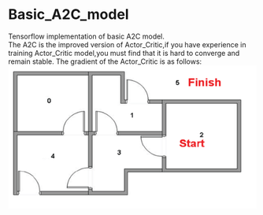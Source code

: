 # Basic_A2C_model
Tensorflow implementation of basic A2C model.  
The A2C is the improved version of Actor_Critic,if you have experience in training Actor_Critic model,you must find that it is hard to
converge and remain stable.
The gradient of the Actor_Critic is as follows:
![image](https://github.com/TangLaoDA/Basic_Q_Learning/blob/master/image/1.png)  

